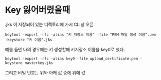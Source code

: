 # Key 잃어버렸을때

.jks 이 저장되어 있는 디렉토리에 가서 CLI창 오픈

```
keytool -export -rfc -alias "키 저장소 이름" -file "PEM 파일 생성 이름".pem -keystore "키 이름".jks
```

예를 들면 나의 경우에는 키 생성할때 키저장소 이름을 key0로 했다.

```
keytool -export -rfc -alias key0 -file upload_certificate.pem -keystore masterkey.jks
```

그리고 비밀 번호는 위와 아래 값 중에 위에 값